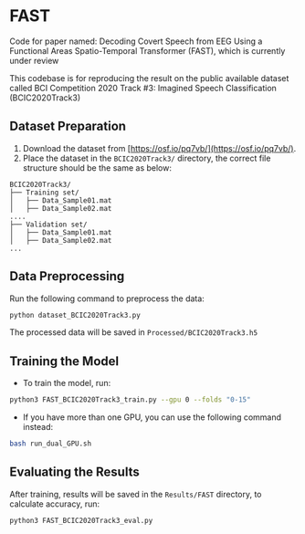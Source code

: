# FAST
Code for paper named: Decoding Covert Speech from EEG Using a Functional Areas Spatio-Temporal Transformer (FAST), which is currently under review

This codebase is for reproducing the result on the public available dataset called BCI Competition 2020 Track #3: Imagined Speech Classification (BCIC2020Track3)

## Dataset Preparation
1. Download the dataset from [https://osf.io/pq7vb/](https://osf.io/pq7vb/).
2. Place the dataset in the `BCIC2020Track3/` directory, the correct file structure should be the same as below:
```
BCIC2020Track3/
├── Training set/
│   ├── Data_Sample01.mat
│   ├── Data_Sample02.mat
....
├── Validation set/
│   ├── Data_Sample01.mat
│   ├── Data_Sample02.mat
...
```

## Data Preprocessing
Run the following command to preprocess the data:
```bash
python dataset_BCIC2020Track3.py
```
The processed data will be saved in `Processed/BCIC2020Track3.h5`

## Training the Model
- To train the model, run:
```bash
python3 FAST_BCIC2020Track3_train.py --gpu 0 --folds "0-15"
```
- If you have more than one GPU, you can use the following command instead:
```bash
bash run_dual_GPU.sh
```

## Evaluating the Results
After training, results will be saved in the `Results/FAST` directory, to calculate accuracy, run:
```bash
python3 FAST_BCIC2020Track3_eval.py
```
